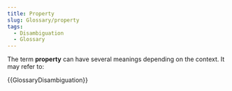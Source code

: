```yaml
---
title: Property
slug: Glossary/property
tags:
  - Disambiguation
  - Glossary
---
```

The term **property** can have several meanings depending on the context. It may refer to:

{{GlossaryDisambiguation}}
